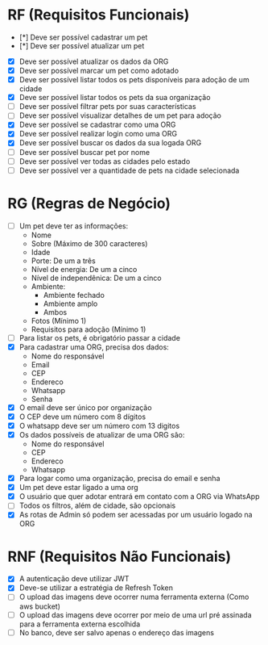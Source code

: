 # RF (Requisitos Funcionais)
* [*] Deve ser possível cadastrar um pet
* [*] Deve ser possível atualizar um pet
* [x] Deve ser possível atualizar os dados da ORG
* [x] Deve ser possível marcar um pet como adotado
* [x] Deve ser possível listar todos os pets disponíveis para adoção de um cidade
* [x] Deve ser possível listar todos os pets da sua organização
* [ ] Deve ser possível filtrar pets por suas características
* [ ] Deve ser possível visualizar detalhes de um pet para adoção
* [x] Deve ser possível se cadastrar como uma ORG
* [x] Deve ser possível realizar login como uma ORG
* [x] Deve ser possível buscar os dados da sua logada ORG
* [ ] Deve ser possível buscar pet por nome
* [ ] Deve ser possível ver todas as cidades pelo estado
* [ ] Deve ser possível ver a quantidade de pets na cidade selecionada
# RG (Regras de Negócio)
* [ ] Um pet deve ter as informações:
  - Nome
  - Sobre (Máximo de 300 caracteres)
  - Idade
  - Porte: De um a três
  - Nível de energia: De um a cinco
  - Nível de independênica: De um a cinco
  - Ambiente:
    - Ambiente fechado
    - Ambiente amplo
    - Ambos
  - Fotos (Mínimo 1)
  - Requisitos para adoção (Mínimo 1)
* [ ] Para listar os pets, é obrigatório passar a cidade
* [x] Para cadastrar uma ORG, precisa dos dados:
  - Nome do responsável
  - Email
  - CEP
  - Endereco 
  - Whatsapp
  - Senha
* [x] O email deve ser único por organização
* [x] O CEP deve um número com 8 dígitos
* [x] O whatsapp deve ser um número com 13 digitos
* [x] Os dados possíveis de atualizar de uma ORG são:
  - Nome do responsável
  - CEP
  - Endereco
  - Whatsapp
* [x] Para logar como uma organização, precisa do email e senha
* [x] Um pet deve estar ligado a uma org
* [x] O usuário que quer adotar entrará em contato com a ORG via WhatsApp
* [ ] Todos os filtros, além de cidade, são opcionais
* [x] As rotas de Admin só podem ser acessadas por um usuário logado na ORG
# RNF (Requisitos Não Funcionais)
* [x] A autenticação deve utilizar JWT
* [x] Deve-se utilizar a estratégia de Refresh Token
* [ ] O upload das imagens deve ocorrer numa ferramenta externa (Como aws bucket)
* [ ] O upload das imagens deve ocorrer por meio de uma url pré assinada para a ferramenta externa escolhida
* [ ] No banco, deve ser salvo apenas o endereço das imagens
